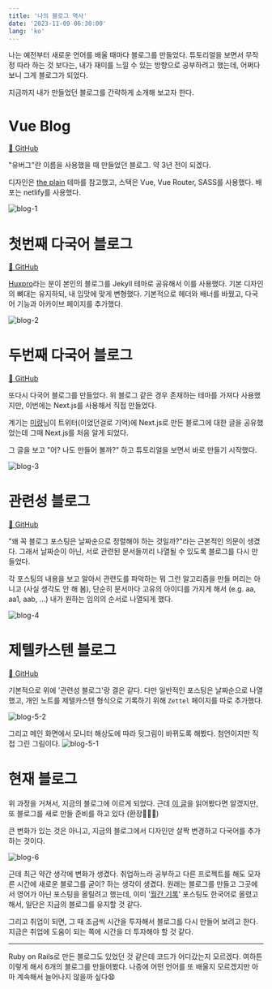 ```yaml
---
title: '나의 블로그 역사'
date: '2023-11-09 06:30:00'
lang: 'ko'
---
```


나는 예전부터 새로운 언어를 배울 때마다 블로그를 만들었다. 튜토리얼을 보면서 무작정 따라 하는 것 보다는, 내가 재미를 느낄 수 있는 방향으로 공부하려고 했는데, 어쩌다 보니 그게 블로그가 되었다.

지금까지 내가 만들었던 블로그를 간략하게 소개해 보고자 한다.

# Vue Blog

[🔗 GitHub](https://github.com/rolemadelen/vue-blog)

"유버그"란 이름을 사용했을 때 만들었던 블로그. 약 3년 전이 되겠다.

디자인은 [the plain](https://github.com/heiswayi/the-plain) 테마를 참고했고, 스택은 Vue, Vue Router, SASS를 사용했다. 배포는 netlify를 사용했다.

![blog-1](/images/blog-history/blog1.gif)

# 첫번째 다국어 블로그

[🔗 GitHub](https://github.com/euisblue/euisblue.github.io)

[Huxpro](https://github.com/Huxpro/huxpro.github.io)라는 분이 본인의 블로그를 Jekyll 테마로 공유해서 이를 사용했다. 기본 디자인의 뼈대는 유지하되, 내 입맛에 맞게 변형했다. 기본적으로 헤더와 배너를 바꿨고, 다국어 기능과 아카이브 페이지를 추가했다.

![blog-2](/images/blog-history/blog2.gif)

# 두번째 다국어 블로그

[🔗 GitHub](https://github.com/euisblue/bluelog)

또다시 다국어 블로그를 만들었다. 위 블로그 같은 경우 존재하는 테마를 가져다 사용했지만, 이번에는 Next.js를 사용해서 직접 만들었다.

계기는 [미량](https://miryang.dev/about)님이 트위터(이었던걸로 기억)에 Next.js로 만든 블로그에 대한 글을 공유했었는데 그때 Next.js를 처음 알게 되었다.

그 글을 보고 "어? 나도 만들어 볼까?" 하고 튜토리얼을 보면서 바로 만들기 시작했다.

![blog-3](/images/blog-history/blog3.gif)

# 관련성 블로그

[🔗 GitHub](https://github.com/rolemadelen/blog-v1)

"왜 꼭 블로그 포스팅은 날짜순으로 정렬해야 하는 것일까?"라는 근본적인 의문이 생겼다. 그래서 날짜순이 아닌, 서로 관련된 문서들끼리 나열될 수 있도록 블로그를 다시 만들었다.

각 포스팅의 내용을 보고 알아서 관련도를 파악하는 뭐 그런 알고리즘을 만들 머리는 아니고 (사실 생각도 안 해 봄), 단순히 문서마다 고유의 아이디를 가지게 해서 (e.g. aa, aa1, aab, ...) 내가 원하는 임의의 순서로 나열되게 했다.

![blog-4](/images/blog-history/blog4.gif)

# 제텔카스텐 블로그

[🔗 GitHub](https://github.com/rolemadelen/blog-v2)

기본적으로 위에 '관련성 블로그'랑 결은 같다. 다만 일반적인 포스팅은 날짜순으로 나열했고, 개인 노트를 제텔카스텐 형식으로 기록하기 위해 `Zettel` 페이지를 따로 추가했다.

![blog-5-2](/images/blog-history/blog5-2.gif)

그리고 메인 화면에서 모니터 해상도에 따라 뒷그림이 바뀌도록 해봤다. 첨언이지만 직접 그린 그림이다.
![blog-5-1](/images/blog-history/blog5-1.gif)

# 현재 블로그

위 과정을 거쳐서, 지금의 블로그에 이르게 되었다.
근데 [이 글](./monthly-record-2023-10)을 읽어봤다면 알겠지만, 또 블로그를 새로 만들 준비를 하고 있다 (환장🤷🏻‍♂️)

큰 변화가 있는 것은 아니고, 지금의 블로그에서 디자인만 살짝 변경하고 다국어를 추가하는 것이다.

![blog-6](/images/monthly-record-2023-10/project1-blog.gif)

근데 최근 약간 생각에 변화가 생겼다. 취업하느라 공부하고 다른 프로젝트를 해도 모자른 시간에 새로운 블로그를 굳이? 하는 생각이 생겼다. 원래는 블로그를 만들고 그곳에서 영어가 아닌 포스팅을 올릴려고 했는데, 이미 '[월간 기록](./monthly-record-2023-10)' 포스팅도 한국어로 올렸고 해서, 일단은 지금의 블로그를 유지할 것 같다.

그리고 취업이 되면, 그 때 조금씩 시간을 투자해서 블로그를 다시 만들어 보려고 한다. 지금은 취업에 도움이 되는 쪽에 시간을 더 투자해야 할 것 같다.

---

Ruby on Rails로 만든 블로그도 있었던 것 같은데 코드가 어디갔는지 모르겠다. 여하튼 이렇게 해서 6개의 블로그를 만들어봤다. 나증에 어떤 언어를 또 배울지 모르겠지만 아마 계속해서 늘어나지 않을까 싶다😧
